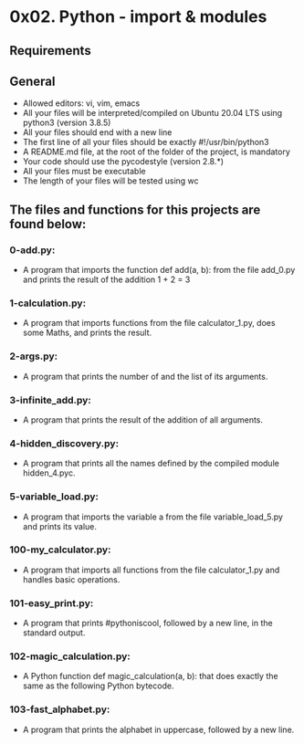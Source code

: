 # 0x02. Python - import & modules

## Requirements

## General
- Allowed editors: vi, vim, emacs
- All your files will be interpreted/compiled on Ubuntu 20.04 LTS using python3 (version 3.8.5)
- All your files should end with a new line
- The first line of all your files should be exactly #!/usr/bin/python3
- A README.md file, at the root of the folder of the project, is mandatory
- Your code should use the pycodestyle (version 2.8.*)
- All your files must be executable
- The length of your files will be tested using wc

## The files and functions for this projects are found below:
### 0-add.py: 
- A program that imports the function def add(a, b): from the file add_0.py and prints the result of the addition 1 + 2 = 3

### 1-calculation.py:
- A program that imports functions from the file calculator_1.py, does some Maths, and prints the result.

### 2-args.py:
- A program that prints the number of and the list of its arguments.

### 3-infinite_add.py:
- A program that prints the result of the addition of all arguments.

### 4-hidden_discovery.py:
- A program that prints all the names defined by the compiled module hidden_4.pyc.

### 5-variable_load.py:
- A program that imports the variable a from the file variable_load_5.py and prints its value.

### 100-my_calculator.py:
- A program that imports all functions from the file calculator_1.py and handles basic operations.

### 101-easy_print.py:
- A program that prints #pythoniscool, followed by a new line, in the standard output.

### 102-magic_calculation.py:
- A Python function def magic_calculation(a, b): that does exactly the same as the following Python bytecode.

### 103-fast_alphabet.py:
- A program that prints the alphabet in uppercase, followed by a new line.
